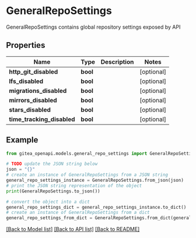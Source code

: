 # GeneralRepoSettings

GeneralRepoSettings contains global repository settings exposed by API

## Properties

Name | Type | Description | Notes
------------ | ------------- | ------------- | -------------
**http_git_disabled** | **bool** |  | [optional] 
**lfs_disabled** | **bool** |  | [optional] 
**migrations_disabled** | **bool** |  | [optional] 
**mirrors_disabled** | **bool** |  | [optional] 
**stars_disabled** | **bool** |  | [optional] 
**time_tracking_disabled** | **bool** |  | [optional] 

## Example

```python
from gitea_openapi.models.general_repo_settings import GeneralRepoSettings

# TODO update the JSON string below
json = "{}"
# create an instance of GeneralRepoSettings from a JSON string
general_repo_settings_instance = GeneralRepoSettings.from_json(json)
# print the JSON string representation of the object
print(GeneralRepoSettings.to_json())

# convert the object into a dict
general_repo_settings_dict = general_repo_settings_instance.to_dict()
# create an instance of GeneralRepoSettings from a dict
general_repo_settings_from_dict = GeneralRepoSettings.from_dict(general_repo_settings_dict)
```
[[Back to Model list]](../README.md#documentation-for-models) [[Back to API list]](../README.md#documentation-for-api-endpoints) [[Back to README]](../README.md)


